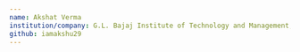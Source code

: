 ```yaml
---
name: Akshat Verma
institution/company: G.L. Bajaj Institute of Technology and Management, Greater Noida
github: iamakshu29
---
```

